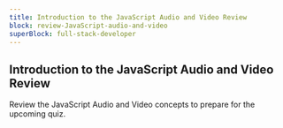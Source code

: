 ```yaml
---
title: Introduction to the JavaScript Audio and Video Review
block: review-JavaScript-audio-and-video
superBlock: full-stack-developer
---
```


## Introduction to the JavaScript Audio and Video Review

Review the JavaScript Audio and Video concepts to prepare for the upcoming quiz.
